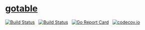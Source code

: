 # [gotable](https://github.com/stmansour/gotable)&nbsp; &nbsp;
[![Build Status](https://travis-ci.org/stmansour/gotable.svg?branch=master)](https://travis-ci.org/stmansour/gotable) &nbsp;
[![Build Status](https://ci.appveyor.com/api/projects/status/github/stmansour/gotable?branch=master&svg=true)](https://ci.appveyor.com/project/stmansour/gotable) &nbsp;
[![Go Report Card](https://goreportcard.com/badge/github.com/stMansour/gotable)](https://goreportcard.com/report/github.com/stMansour/gotable)&nbsp;&nbsp;
[![codecov.io](http://codecov.io/github/stmansour/gotable/branch/master/graphs/badge.svg)](http://codecov.io/github/stmansour/gotable)
